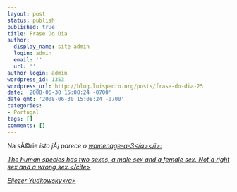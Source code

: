 ```yaml
---
layout: post
status: publish
published: true
title: Frase Do Dia
author:
  display_name: site admin
  login: admin
  email: ''
  url: ''
author_login: admin
wordpress_id: 1353
wordpress_url: http://blog.luispedro.org/posts/frase-do-dia-25
date: '2008-06-30 15:08:24 -0700'
date_gmt: '2008-06-30 15:08:24 -0700'
categories:
- Portugal
tags: []
comments: []
---
```

<p>Na s&Atilde;&copy;rie <i>isto j&Atilde;&iexcl; parece o <a href="http:&#47;&#47;womenageatrois.blogs.sapo.pt&#47;">womenage-a-3<&#47;a><&#47;i>:</p>
<p><cite>The human species has two sexes, a male sex and a female sex.  Not a right sex and a wrong sex.<&#47;cite></p>
<p><a href="http:&#47;&#47;www.overcomingbias.com&#47;2008&#47;06&#47;opposite-sex.html">Eliezer Yudkowsky<&#47;a></p>

